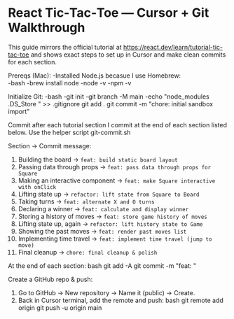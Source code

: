 # React Tic‑Tac‑Toe — Cursor + Git Walkthrough

This guide mirrors the official tutorial at https://react.dev/learn/tutorial-tic-tac-toe and shows exact steps to set up in Cursor and make clean commits for each section.


Prereqs (Mac): 
-Installed Node.js becasue I use Homebrew:  
  -bash
  -brew install node
  -node -v
  -npm -v
  

Initialize Git: 
-bash
-git init
-git branch -M main
-echo "node_modules
.DS_Store
" >> .gitignore
git add .
git commit -m "chore: initial sandbox import"


Commit after each tutorial section
I commit at the end of each section listed below.
Use the helper script git-commit.sh

Section → Commit message:
1. Building the board → `feat: build static board layout`
2. Passing data through props → `feat: pass data through props for Square`
3. Making an interactive component → `feat: make Square interactive with onClick`
4. Lifting state up → `refactor: lift state from Square to Board`
5. Taking turns → `feat: alternate X and O turns`
6. Declaring a winner → `feat: calculate and display winner`
7. Storing a history of moves → `feat: store game history of moves`
8. Lifting state up, again → `refactor: lift history state to Game`
9. Showing the past moves → `feat: render past moves list`
10. Implementing time travel → `feat: implement time travel (jump to move)`
11. Final cleanup → `chore: final cleanup & polish`

At the end of each section:
bash
git add -A
git commit -m "feat: <my message>"


Create a GitHub repo & push:
1. Go to GitHub → New repository → Name it (public) → Create.
2. Back in Cursor terminal, add the remote and push:
   bash
   git remote add origin 
   git push -u origin main
   

